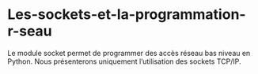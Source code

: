 # Les-sockets-et-la-programmation-r-seau
Le module socket permet de programmer des accès réseau bas niveau en Python. Nous présenterons uniquement l’utilisation des sockets TCP/IP.
